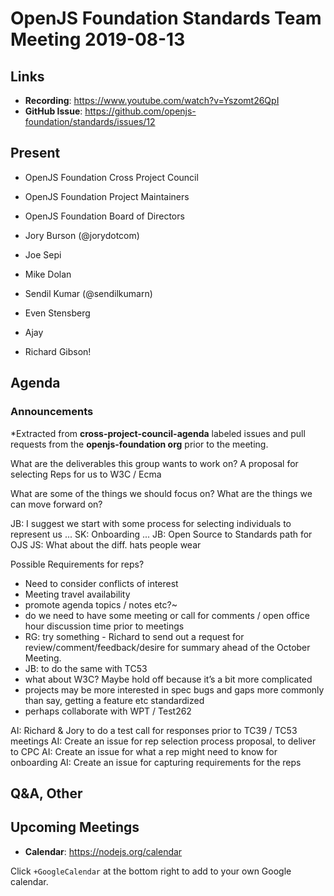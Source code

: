 # OpenJS Foundation Standards Team Meeting 2019-08-13

## Links

* **Recording**: https://www.youtube.com/watch?v=Yszomt26QpI
* **GitHub Issue**: https://github.com/openjs-foundation/standards/issues/12

## Present

* OpenJS Foundation Cross Project Council
* OpenJS Foundation Project Maintainers
* OpenJS Foundation Board of Directors

* Jory Burson (@jorydotcom)
* Joe Sepi 
* Mike Dolan 
* Sendil Kumar (@sendilkumarn)
* Even Stensberg
* Ajay
* Richard Gibson!


## Agenda

### Announcements
 
*Extracted from **cross-project-council-agenda** labeled issues and pull requests from the **openjs-foundation org** prior to the meeting.

What are the deliverables this group wants to work on?
A proposal for selecting Reps for us to W3C / Ecma

What are some of the things we should focus on?
What are the things we can move forward on?

JB: I suggest we start with some process for selecting individuals to represent us ...
SK: Onboarding ...
JB: Open Source to Standards path for OJS 
JS: What about the diff. hats people wear

Possible Requirements for reps?
* Need to consider conflicts of interest
* Meeting travel availability
* promote agenda topics / notes etc?~
* do we need to have some meeting or call for comments / open office hour discussion time prior to meetings
* RG: try something - Richard to send out a request for review/comment/feedback/desire for summary ahead of the October Meeting.
* JB: to do the same with TC53
* what about W3C? Maybe hold off because it’s a bit more complicated
* projects may be more interested in spec bugs and gaps more commonly than say, getting a feature etc standardized
* perhaps collaborate with WPT / Test262

AI: Richard & Jory to do a test call for responses prior to TC39 / TC53 meetings
AI: Create an issue for rep selection process proposal, to deliver to CPC
AI: Create an issue for what a rep might need to know for onboarding
AI: Create an issue for capturing requirements for the reps 

## Q&A, Other

## Upcoming Meetings

* **Calendar**: https://nodejs.org/calendar

Click `+GoogleCalendar` at the bottom right to add to your own Google calendar.
